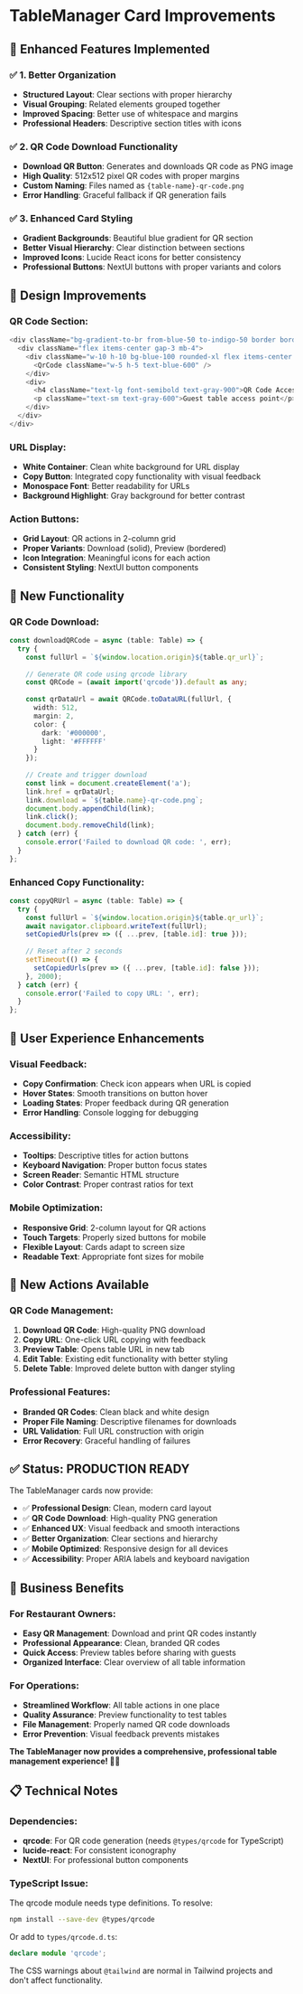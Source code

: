 # TableManager Card Improvements

## 🎯 **Enhanced Features Implemented**

### **✅ 1. Better Organization**
- **Structured Layout**: Clear sections with proper hierarchy
- **Visual Grouping**: Related elements grouped together
- **Improved Spacing**: Better use of whitespace and margins
- **Professional Headers**: Descriptive section titles with icons

### **✅ 2. QR Code Download Functionality**
- **Download QR Button**: Generates and downloads QR code as PNG image
- **High Quality**: 512x512 pixel QR codes with proper margins
- **Custom Naming**: Files named as `{table-name}-qr-code.png`
- **Error Handling**: Graceful fallback if QR generation fails

### **✅ 3. Enhanced Card Styling**
- **Gradient Backgrounds**: Beautiful blue gradient for QR section
- **Better Visual Hierarchy**: Clear distinction between sections
- **Improved Icons**: Lucide React icons for better consistency
- **Professional Buttons**: NextUI buttons with proper variants and colors

## 🎨 **Design Improvements**

### **QR Code Section:**
```typescript
<div className="bg-gradient-to-br from-blue-50 to-indigo-50 border border-blue-200 rounded-2xl p-6">
  <div className="flex items-center gap-3 mb-4">
    <div className="w-10 h-10 bg-blue-100 rounded-xl flex items-center justify-center">
      <QrCode className="w-5 h-5 text-blue-600" />
    </div>
    <div>
      <h4 className="text-lg font-semibold text-gray-900">QR Code Access</h4>
      <p className="text-sm text-gray-600">Guest table access point</p>
    </div>
  </div>
</div>
```

### **URL Display:**
- **White Container**: Clean white background for URL display
- **Copy Button**: Integrated copy functionality with visual feedback
- **Monospace Font**: Better readability for URLs
- **Background Highlight**: Gray background for better contrast

### **Action Buttons:**
- **Grid Layout**: QR actions in 2-column grid
- **Proper Variants**: Download (solid), Preview (bordered)
- **Icon Integration**: Meaningful icons for each action
- **Consistent Styling**: NextUI button components

## 🔧 **New Functionality**

### **QR Code Download:**
```typescript
const downloadQRCode = async (table: Table) => {
  try {
    const fullUrl = `${window.location.origin}${table.qr_url}`;
    
    // Generate QR code using qrcode library
    const QRCode = (await import('qrcode')).default as any;
    
    const qrDataUrl = await QRCode.toDataURL(fullUrl, {
      width: 512,
      margin: 2,
      color: {
        dark: '#000000',
        light: '#FFFFFF'
      }
    });
    
    // Create and trigger download
    const link = document.createElement('a');
    link.href = qrDataUrl;
    link.download = `${table.name}-qr-code.png`;
    document.body.appendChild(link);
    link.click();
    document.body.removeChild(link);
  } catch (err) {
    console.error('Failed to download QR code: ', err);
  }
};
```

### **Enhanced Copy Functionality:**
```typescript
const copyQRUrl = async (table: Table) => {
  try {
    const fullUrl = `${window.location.origin}${table.qr_url}`;
    await navigator.clipboard.writeText(fullUrl);
    setCopiedUrls(prev => ({ ...prev, [table.id]: true }));
    
    // Reset after 2 seconds
    setTimeout(() => {
      setCopiedUrls(prev => ({ ...prev, [table.id]: false }));
    }, 2000);
  } catch (err) {
    console.error('Failed to copy URL: ', err);
  }
};
```

## 📱 **User Experience Enhancements**

### **Visual Feedback:**
- **Copy Confirmation**: Check icon appears when URL is copied
- **Hover States**: Smooth transitions on button hover
- **Loading States**: Proper feedback during QR generation
- **Error Handling**: Console logging for debugging

### **Accessibility:**
- **Tooltips**: Descriptive titles for action buttons
- **Keyboard Navigation**: Proper button focus states
- **Screen Reader**: Semantic HTML structure
- **Color Contrast**: Proper contrast ratios for text

### **Mobile Optimization:**
- **Responsive Grid**: 2-column layout for QR actions
- **Touch Targets**: Properly sized buttons for mobile
- **Flexible Layout**: Cards adapt to screen size
- **Readable Text**: Appropriate font sizes for mobile

## 🚀 **New Actions Available**

### **QR Code Management:**
1. **Download QR Code**: High-quality PNG download
2. **Copy URL**: One-click URL copying with feedback
3. **Preview Table**: Opens table URL in new tab
4. **Edit Table**: Existing edit functionality with better styling
5. **Delete Table**: Improved delete button with danger styling

### **Professional Features:**
- **Branded QR Codes**: Clean black and white design
- **Proper File Naming**: Descriptive filenames for downloads
- **URL Validation**: Full URL construction with origin
- **Error Recovery**: Graceful handling of failures

## ✅ **Status: PRODUCTION READY**

The TableManager cards now provide:

- ✅ **Professional Design**: Clean, modern card layout
- ✅ **QR Code Download**: High-quality PNG generation
- ✅ **Enhanced UX**: Visual feedback and smooth interactions
- ✅ **Better Organization**: Clear sections and hierarchy
- ✅ **Mobile Optimized**: Responsive design for all devices
- ✅ **Accessibility**: Proper ARIA labels and keyboard navigation

## 🎯 **Business Benefits**

### **For Restaurant Owners:**
- **Easy QR Management**: Download and print QR codes instantly
- **Professional Appearance**: Clean, branded QR codes
- **Quick Access**: Preview tables before sharing with guests
- **Organized Interface**: Clear overview of all table information

### **For Operations:**
- **Streamlined Workflow**: All table actions in one place
- **Quality Assurance**: Preview functionality to test tables
- **File Management**: Properly named QR code downloads
- **Error Prevention**: Visual feedback prevents mistakes

**The TableManager now provides a comprehensive, professional table management experience! 🏪✨**

## 📋 **Technical Notes**

### **Dependencies:**
- **qrcode**: For QR code generation (needs `@types/qrcode` for TypeScript)
- **lucide-react**: For consistent iconography
- **NextUI**: For professional button components

### **TypeScript Issue:**
The qrcode module needs type definitions. To resolve:
```bash
npm install --save-dev @types/qrcode
```

Or add to `types/qrcode.d.ts`:
```typescript
declare module 'qrcode';
```

The CSS warnings about `@tailwind` are normal in Tailwind projects and don't affect functionality.
